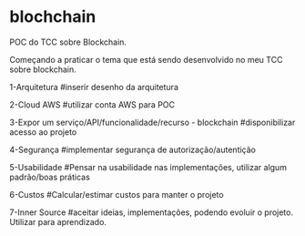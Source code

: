 # blochchain
POC do TCC sobre Blockchain.

Começando a praticar o tema que está sendo desenvolvido no meu TCC sobre blockchain.

1-Arquitetura
#inserir desenho da arquitetura 

2-Cloud AWS
#utilizar conta AWS para POC

3-Expor um serviço/API/funcionalidade/recurso - blockchain
#disponibilizar acesso ao projeto

4-Segurança
#implementar segurança de autorização/autentição 

5-Usabilidade
#Pensar na usabilidade nas implementações, utilizar algum padrão/boas práticas

6-Custos
#Calcular/estimar custos para manter o projeto 

7-Inner Source 
#aceitar ideias, implementações, podendo evoluir o projeto. Utilizar para aprendizado.
